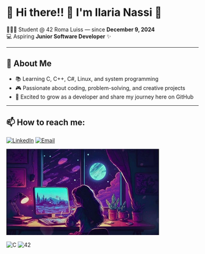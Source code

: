 # 👋 Hi there!! 🌹 I'm Ilaria Nassi 🌹

👩🏻‍💻 Student @ 42 Roma Luiss — since **December 9, 2024**  
💻 Aspiring **Junior Software Developer** ✨  

---

## 🌱 About Me
- 📚 Learning C, C++, C#, Linux, and system programming  
- 🎮 Passionate about coding, problem-solving, and creative projects  
- 🚀 Excited to grow as a developer and share my journey here on GitHub  

---

## 📫 How to reach me:
[![LinkedIn](https://img.shields.io/badge/LinkedIn-0077B5?style=for-the-badge&logo=linkedin&logoColor=white)](https://www.linkedin.com/in/ilaria-nassi-617900254)
[![Email](https://img.shields.io/badge/Email-D14836?style=for-the-badge&logo=gmail&logoColor=white)](mailto:ilaria.nassi@yahoo.it)


<img src="https://github.com/19Jillian89/19Jillian89/blob/main/Let a mesmerizing lofi aesthetic gif transport you to a world of neon lights and nostalgia, perfectly complementing your vintage style_.jpg" width="400"/>


![C](https://img.shields.io/badge/Language-C-blue) ![42](https://img.shields.io/badge/42-Student-black)
